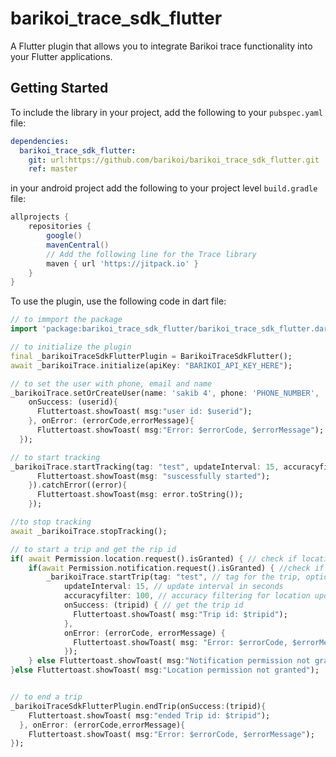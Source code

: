 # barikoi_trace_sdk_flutter

A  Flutter plugin that allows you to integrate Barikoi trace functionality into your Flutter applications.


## Getting Started

To include the library in your project, add the following to your `pubspec.yaml` file:

```yaml
dependencies:
  barikoi_trace_sdk_flutter: 
    git: url:https://github.com/barikoi/barikoi_trace_sdk_flutter.git
    ref: master
```

in your android project add the following to your project level `build.gradle` file:

```gradle
allprojects {
    repositories {
        google()
        mavenCentral()
        // Add the following line for the Trace library
        maven { url 'https://jitpack.io' }
    }
}
```

To use the plugin, use the following code in dart file:

```dart
// to immport the package
import 'package:barikoi_trace_sdk_flutter/barikoi_trace_sdk_flutter.dart';

// to initialize the plugin
final _barikoiTraceSdkFlutterPlugin = BarikoiTraceSdkFlutter();
await _barikoiTrace.initialize(apiKey: "BARIKOI_API_KEY_HERE");

// to set the user with phone, email and name 
_barikoiTrace.setOrCreateUser(name: 'sakib 4', phone: 'PHONE_NUMBER',
    onSuccess: (userid){
      Fluttertoast.showToast( msg:"user id: $userid");
    }, onError: (errorCode,errorMessage){
      Fluttertoast.showToast( msg:"Error: $errorCode, $errorMessage");
  });

// to start tracking 
_barikoiTrace.startTracking(tag: "test", updateInterval: 15, accuracyfilter: 100).then((value) {
      Fluttertoast.showToast(msg: "suscessfully started");
    }).catchError((error){
      Fluttertoast.showToast(msg: error.toString());
    });

//to stop tracking 
await _barikoiTrace.stopTracking();

// to start a trip and get the rip id
if( await Permission.location.request().isGranted) { // check if location permission is granted, here used permission_handler, you can user any package for permission management
    if(await Permission.notification.request().isGranted) { //check if notification permission is granted
        _barikoiTrace.startTrip(tag: "test", // tag for the trip, optional
            updateInterval: 15, // update interval in seconds
            accuracyfilter: 100, // accuracy filtering for location update in meters
            onSuccess: (tripid) { // get the trip id
              Fluttertoast.showToast( msg:"Trip id: $tripid");
            },
            onError: (errorCode, errorMessage) {
              Fluttertoast.showToast( msg: "Error: $errorCode, $errorMessage");
            });
    } else Fluttertoast.showToast( msg:"Notification permission not granted");
}else Fluttertoast.showToast( msg:"Location permission not granted");


// to end a trip
_barikoiTraceSdkFlutterPlugin.endTrip(onSuccess:(tripid){
    Fluttertoast.showToast( msg:"ended Trip id: $tripid");
  }, onError: (errorCode,errorMessage){
    Fluttertoast.showToast( msg:"Error: $errorCode, $errorMessage");
});
```


